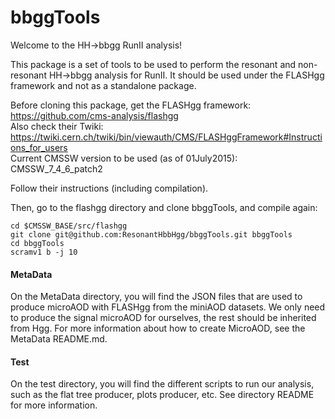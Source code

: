 bbggTools
=========

Welcome to the HH->bbgg RunII analysis!

This package is a set of tools to be used to perform the resonant and non-resonant HH->bbgg analysis for RunII.
It should be used under the FLASHgg framework and not as a standalone package.

Before cloning this package, get the FLASHgg framework: https://github.com/cms-analysis/flashgg  
Also check their Twiki: https://twiki.cern.ch/twiki/bin/viewauth/CMS/FLASHggFramework#Instructions_for_users  
Current CMSSW version to be used (as of 01July2015): CMSSW_7_4_6_patch2

Follow their instructions (including compilation).

Then, go to the flashgg directory and clone bbggTools, and compile again:
```
cd $CMSSW_BASE/src/flashgg
git clone git@github.com:ResonantHbbHgg/bbggTools.git bbggTools
cd bbggTools
scramv1 b -j 10
```

#### MetaData
On the MetaData directory, you will find the JSON files that are used to produce microAOD with FLASHgg from the miniAOD datasets. We only need to produce the signal microAOD for ourselves, the rest should be inherited from Hgg. For more information about how to create MicroAOD, see the MetaData README.md.

#### Test
On the test directory, you will find the different scripts to run our analysis, such as the flat tree producer, plots producer, etc. See directory README for more information.

